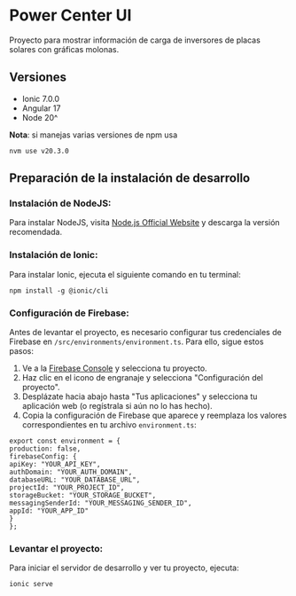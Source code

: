 # Power Center UI

Proyecto para mostrar información de carga de inversores de placas solares con gráficas molonas.

## Versiones

- Ionic 7.0.0
- Angular 17
- Node 20^

**Nota**: si manejas varias versiones de npm usa

```
nvm use v20.3.0
```


## Preparación de la instalación de desarrollo

### Instalación de NodeJS:

Para instalar NodeJS, visita [Node.js Official Website](https://nodejs.org/en) y descarga la versión recomendada.

### Instalación de Ionic:

Para instalar Ionic, ejecuta el siguiente comando en tu terminal:



```
npm install -g @ionic/cli
```


### Configuración de Firebase:

Antes de levantar el proyecto, es necesario configurar tus credenciales de Firebase en `/src/environments/environment.ts`. Para ello, sigue estos pasos:

1. Ve a la [Firebase Console](https://console.firebase.google.com/) y selecciona tu proyecto.
2. Haz clic en el icono de engranaje y selecciona "Configuración del proyecto".
3. Desplázate hacia abajo hasta "Tus aplicaciones" y selecciona tu aplicación web (o regístrala si aún no lo has hecho).
4. Copia la configuración de Firebase que aparece y reemplaza los valores correspondientes en tu archivo `environment.ts`:


```
export const environment = {
production: false,
firebaseConfig: {
apiKey: "YOUR_API_KEY",
authDomain: "YOUR_AUTH_DOMAIN",
databaseURL: "YOUR_DATABASE_URL",
projectId: "YOUR_PROJECT_ID",
storageBucket: "YOUR_STORAGE_BUCKET",
messagingSenderId: "YOUR_MESSAGING_SENDER_ID",
appId: "YOUR_APP_ID"
}
};
```

### Levantar el proyecto:

Para iniciar el servidor de desarrollo y ver tu proyecto, ejecuta:


```
ionic serve
```
